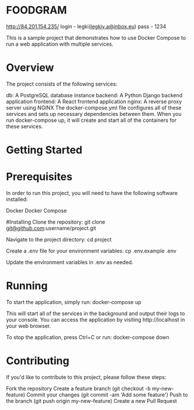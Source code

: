 # FOODGRAM
http://84.201.154.235/
login - legki(legkiy.a@inbox.eu)
pass - 1234

This is a sample project that demonstrates how to use Docker Compose to run a web application with multiple services.

# Overview
The project consists of the following services:

db: A PostgreSQL database instance
backend: A Python Django backend application
frontend: A React frontend application
nginx: A reverse proxy server using NGINX
The docker-compose.yml file configures all of these services and sets up necessary dependencies between them. When you run docker-compose up, it will create and start all of the containers for these services.

# Getting Started

# Prerequisites
In order to run this project, you will need to have the following software installed:

Docker
Docker Compose

#Installing
Clone the repository:
git clone git@github.com:username/project.git

Navigate to the project directory:
cd project

Create a .env file for your environment variables:
cp .env.example .env

Update the environment variables in .env as needed.

# Running
To start the application, simply run:
docker-compose up

This will start all of the services in the background and output their logs to your console. You can access the application by visiting http://localhost in your web browser.

To stop the application, press Ctrl+C or run:
docker-compose down

# Contributing
If you'd like to contribute to this project, please follow these steps:

Fork the repository
Create a feature branch (git checkout -b my-new-feature)
Commit your changes (git commit -am 'Add some feature')
Push to the branch (git push origin my-new-feature)
Create a new Pull Request